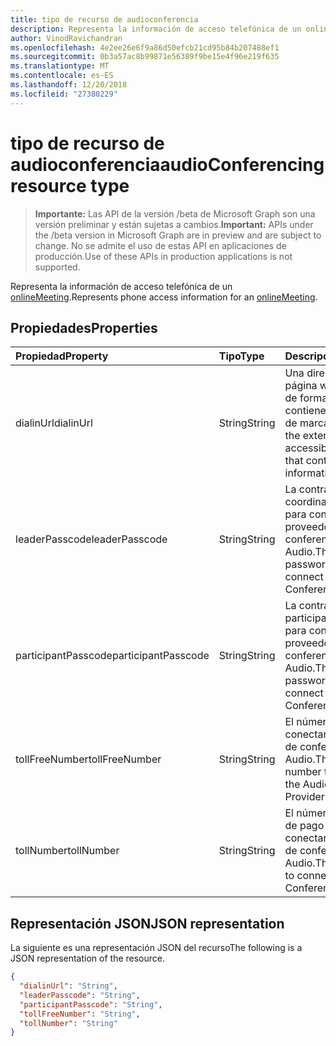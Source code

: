 ```yaml
---
title: tipo de recurso de audioconferencia
description: Representa la información de acceso telefónica de un onlineMeeting.
author: VinodRavichandran
ms.openlocfilehash: 4e2ee26e6f9a86d50efcb21cd95b84b207488ef1
ms.sourcegitcommit: 0b3a57ac8b99871e56389f9be15e4f96e219f635
ms.translationtype: MT
ms.contentlocale: es-ES
ms.lasthandoff: 12/20/2018
ms.locfileid: "27380229"
---
```

# <a name="audioconferencing-resource-type"></a><span data-ttu-id="1d2d1-103">tipo de recurso de audioconferencia</span><span class="sxs-lookup"><span data-stu-id="1d2d1-103">audioConferencing resource type</span></span>

> <span data-ttu-id="1d2d1-104">**Importante:** Las API de la versión /beta de Microsoft Graph son una versión preliminar y están sujetas a cambios.</span><span class="sxs-lookup"><span data-stu-id="1d2d1-104">**Important:** APIs under the /beta version in Microsoft Graph are in preview and are subject to change.</span></span> <span data-ttu-id="1d2d1-105">No se admite el uso de estas API en aplicaciones de producción.</span><span class="sxs-lookup"><span data-stu-id="1d2d1-105">Use of these APIs in production applications is not supported.</span></span>

<span data-ttu-id="1d2d1-106">Representa la información de acceso telefónica de un [onlineMeeting](onlinemeeting.md).</span><span class="sxs-lookup"><span data-stu-id="1d2d1-106">Represents phone access information for an [onlineMeeting](onlinemeeting.md).</span></span>

## <a name="properties"></a><span data-ttu-id="1d2d1-107">Propiedades</span><span class="sxs-lookup"><span data-stu-id="1d2d1-107">Properties</span></span>

| <span data-ttu-id="1d2d1-108">Propiedad</span><span class="sxs-lookup"><span data-stu-id="1d2d1-108">Property</span></span>            | <span data-ttu-id="1d2d1-109">Tipo</span><span class="sxs-lookup"><span data-stu-id="1d2d1-109">Type</span></span>    | <span data-ttu-id="1d2d1-110">Descripción</span><span class="sxs-lookup"><span data-stu-id="1d2d1-110">Description</span></span>                                                                    |
|:--------------------|:--------|:-------------------------------------------------------------------------------|
| <span data-ttu-id="1d2d1-111">dialinUrl</span><span class="sxs-lookup"><span data-stu-id="1d2d1-111">dialinUrl</span></span>           | <span data-ttu-id="1d2d1-112">String</span><span class="sxs-lookup"><span data-stu-id="1d2d1-112">String</span></span>  | <span data-ttu-id="1d2d1-113">Una dirección URL a la página web accesibles de forma externa que contiene la información de marcado.</span><span class="sxs-lookup"><span data-stu-id="1d2d1-113">A URL to the externally-accessible web page that contains dial-in information.</span></span> |
| <span data-ttu-id="1d2d1-114">leaderPasscode</span><span class="sxs-lookup"><span data-stu-id="1d2d1-114">leaderPasscode</span></span>      | <span data-ttu-id="1d2d1-115">String</span><span class="sxs-lookup"><span data-stu-id="1d2d1-115">String</span></span>  | <span data-ttu-id="1d2d1-116">La contraseña de coordinador necesaria para conectarse al proveedor de conferencia de Audio.</span><span class="sxs-lookup"><span data-stu-id="1d2d1-116">The leader password required to connect to the Audio Conference Provider.</span></span>      |
| <span data-ttu-id="1d2d1-117">participantPasscode</span><span class="sxs-lookup"><span data-stu-id="1d2d1-117">participantPasscode</span></span> | <span data-ttu-id="1d2d1-118">String</span><span class="sxs-lookup"><span data-stu-id="1d2d1-118">String</span></span>  | <span data-ttu-id="1d2d1-119">La contraseña de participantes necesaria para conectarse al proveedor de conferencia de Audio.</span><span class="sxs-lookup"><span data-stu-id="1d2d1-119">The participant password required to connect to the Audio Conference Provider.</span></span> |
| <span data-ttu-id="1d2d1-120">tollFreeNumber</span><span class="sxs-lookup"><span data-stu-id="1d2d1-120">tollFreeNumber</span></span>      | <span data-ttu-id="1d2d1-121">String</span><span class="sxs-lookup"><span data-stu-id="1d2d1-121">String</span></span>  | <span data-ttu-id="1d2d1-122">El número gratuito para conectarse al proveedor de conferencia de Audio.</span><span class="sxs-lookup"><span data-stu-id="1d2d1-122">The toll-free number to connect to the Audio Conference Provider.</span></span>              |
| <span data-ttu-id="1d2d1-123">tollNumber</span><span class="sxs-lookup"><span data-stu-id="1d2d1-123">tollNumber</span></span>          | <span data-ttu-id="1d2d1-124">String</span><span class="sxs-lookup"><span data-stu-id="1d2d1-124">String</span></span>  | <span data-ttu-id="1d2d1-125">El número de teléfono de pago para conectarse al proveedor de conferencia de Audio.</span><span class="sxs-lookup"><span data-stu-id="1d2d1-125">The toll number to connect to the Audio Conference Provider.</span></span>                   |

## <a name="json-representation"></a><span data-ttu-id="1d2d1-126">Representación JSON</span><span class="sxs-lookup"><span data-stu-id="1d2d1-126">JSON representation</span></span>

<span data-ttu-id="1d2d1-127">La siguiente es una representación JSON del recurso</span><span class="sxs-lookup"><span data-stu-id="1d2d1-127">The following is a JSON representation of the resource.</span></span>

<!-- {
  "blockType": "resource",
  "optionalProperties": [

  ],
  "@odata.type": "microsoft.graph.audioConferencing"
}-->
```json
{
  "dialinUrl": "String",
  "leaderPasscode": "String",
  "participantPasscode": "String",
  "tollFreeNumber": "String",
  "tollNumber": "String"
}
```

<!-- uuid: 8fcb5dbc-d5aa-4681-8e31-b001d5168d79
2015-10-25 14:57:30 UTC -->
<!-- {
  "type": "#page.annotation",
  "description": "audioConferencing resource",
  "keywords": "",
  "section": "documentation",
  "tocPath": ""
}-->
